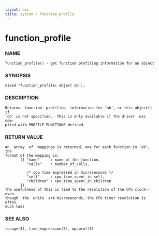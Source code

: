 ```yaml
---
layout: doc
title: system / function_profile
---
```

# function_profile

### NAME

    function_profile() - get function profiling information for an object

### SYNOPSIS

    mixed *function_profile( object ob );

### DESCRIPTION

    Returns  function  profiling  information for 'ob', or this_object() if
    'ob' is not specified.  This is only available if the driver  was  com‐
    piled with PROFILE_FUNCTIONS defined.

### RETURN VALUE

    An  array  of  mappings is returned, one for each function in 'ob', the
    format of the mapping is:
           ([ "name"     : name_of_the_function,
              "calls"    : number_of_calls,

              /* cpu time expressed in microseconds */
              "self"     : cpu_time_spent_in self,
              "children" : cpu_time_spent_in_children
           ])
    The usefulness of this is tied to the resolution of the CPU clock--even
    though  the  units  are microseconds, the CPU timer resolution is often
    much less

### SEE ALSO

    rusage(3), time_expression(3), opcprof(3)

